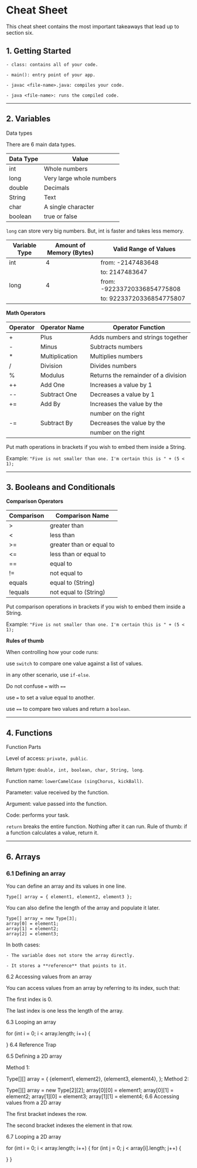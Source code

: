 # Cheat Sheet 

This cheat sheet contains the most important takeaways that lead up to section six.

## 1. Getting Started
    - class: contains all of your code.

    - main(): entry point of your app.

    - javac <file-name>.java: compiles your code.

    - java <file-name>: runs the compiled code.

_____

## 2. Variables
Data types

There are 6 main data types.

| Data Type     | Value                     |
| ------------- | ------------------------- |
| int           | Whole numbers             |
| long          | Very large whole numbers  |
| double        | Decimals                  |
| String        | Text                      |
| char          | A single character        |
| boolean       | true or false             |

`long` can store very big numbers. But, int is faster and takes less memory.

| Variable Type | Amount of Memory (Bytes)  | Valid Range of Values             | 
| ------------- | ------------------------- | --------------------------------- |
| int           | 4                         | from: -2147483648                 |
|               |                           | to: 2147483647                    |
| long          | 4                         | from: -92233720336854775808       |
|               |                           | to: 92233720336854775807          |

**Math Operators**

| Operator | Operator Name    | Operator Function                   | 
| -------- | ---------------- | ----------------------------------- |
| +        | Plus             | Adds numbers and strings together   |
| -        | Minus            | Subtracts numbers                   |
| *        | Multiplication   | Multiplies numbers                  |
| /        | Division         | Divides numbers                     |
| %        | Modulus          | Returns the remainder of a division |
| ++       | Add One          | Increases a value by 1              |
| --       | Subtract One     | Decreases a value by 1              |
| +=       | Add By           | Increases the value by the          |
|          |                  |       number on the right           |
| -=       | Subtract By      | Decreases the value by the          |
|          |                  |       number on the right           |

Put math operations in brackets if you wish to embed them inside a String.

Example:  `"Five is not smaller than one. I'm certain this is " + (5 < 1);`
 

_____

## 3. Booleans and Conditionals

**Comparison Operators**

| Comparison | Comparison Name           |
| ---------- | ------------------------- |
| >          | greater than              |
| <          | less than                 |
| >=         | greater than or equal to  |
| <=         | less than or equal to     |
| ==         | equal to                  |
| !=         | not equal to              |
| equals     | equal to (String)         |
| !equals    | not equal to (String)     |

Put comparison operations in brackets if you wish to embed them inside a String.

Example: `"Five is not smaller than one. I'm certain this is " + (5 < 1);`


**Rules of thumb**

When controlling how your code runs:

use `switch` to compare one value against a list of values.

in any other scenario, use `if-else`.

Do not confuse `=` with `==`

use `=` to set a value equal to another.

use `==` to compare two values and return a `boolean`.
_____

## 4. Functions

Function Parts

Level of access: `private, public`.

Return type: `double, int, boolean, char, String, long`.

Function name: `lowerCamelCase (singChorus, kickBall)`.

Parameter: value received by the function.

Argument: value passed into the function.

Code: performs your task.

`return` breaks the entire function. Nothing after it can run.
Rule of thumb: if a function calculates a value, return it.

_____

## 6. Arrays

### 6.1 Defining an array

You can define an array and its values in one line.

`Type[] array = { element1, element2, element3 };`

You can also define the length of the array and populate it later.

```
Type[] array = new Type[3]; 
array[0] = element1;
array[1] = element2;
array[2] = element3;
```

In both cases:

    - The variable does not store the array directly.

    - It stores a **reference** that points to it.

6.2 Accessing values from an array

You can access values from an array by referring to its index, such that:

The first index is 0.

The last index is one less the length of the array.

6.3 Looping an array

for (int i = 0﻿; i < array.length; i++﻿) {

}
6.4 Reference Trap



6.5 Defining a 2D array

Method 1:

Type[﻿]﻿[﻿] array = {
 {element1, element2}﻿,
 {element3, element4}﻿,
}﻿;
Method 2:

Type[﻿]﻿[﻿] array = new Type﻿[﻿2﻿]﻿[﻿2﻿]﻿;
array[﻿0﻿]﻿[﻿0﻿] = element1;
array[﻿0﻿]﻿[﻿1﻿] = element2;
array[﻿1﻿]﻿[﻿0﻿] = element3;
array[﻿1﻿]﻿[﻿1﻿] = element4;
6.6 Accessing values from a 2D array

The first bracket indexes the row.

The second bracket indexes the element in that row.

6.7 Looping a 2D array

for (int i = 0﻿; i < array.length; i++﻿) {
   for (int j = 0﻿; j < array[i]﻿.length; j++﻿) {

   }
}
